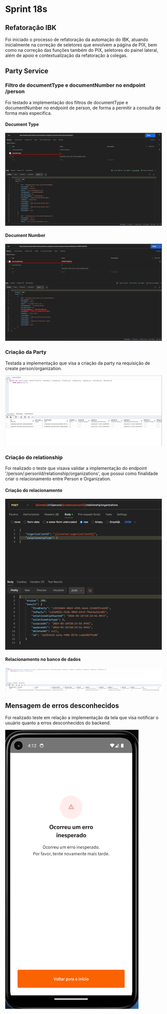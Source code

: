 # Sprint 18s

## Refatoração IBK
Foi iniciado o processo de refatoração da automação do IBK, atuando inicialmente na correção de seletores que envolvem a página de PIX, bem como na correção das funções também do PIX, seletores do painel lateral, além de apoio e contextualização da refatoração à colegas.

## Party Service
### Filtro de documentType e documentNumber no endpoint /person
Foi testado a implementação dos filtros de documentType e documentNumber no endpoint de person, de forma a permitir a consulta de forma mais especifica.

#### Document Type
![DocumentType](./arquivos/Screenshot_34.png)

#### Document Number
![DocumentNumber](./arquivos/Screenshot_37.png)

### Criação da Party
Testada a implementação que visa a criação da party na requisição de create person/organization.

![DocumentNumber](./arquivos/Screenshot_50.png)

### Criação do relationship
Foi realizado o teste que visava validar a implementação do endpoint '/person/:personId/relationship/organizations', que possui como finalidade criar o relacionamento entre Person e Organization.

#### Criação do relacionamento
![Create](./arquivos/Screenshot_66.png)

#### Relacionamento no banco de dados
![Create](./arquivos/Screenshot_59.png)

## Mensagem de erros desconhecidos
Foi realizado teste em relação a implementação da tela que visa notificar o usuário quanto a erros desconhecidos do backend.

![Notification](./arquivos/Screenshot_63.png)
